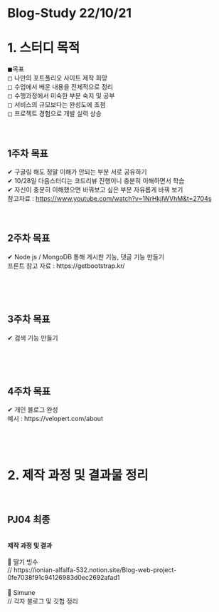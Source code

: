 <h1>Blog-Study 22/10/21</h1>
<h1>1. 스터디 목적</h1>
◼목표<br>
    ◻ 나만의 포트폴리오 사이트 제작 희망<br>
    ◻ 수업에서 배운 내용을 전체적으로 정리<br>
    ◻ 수행과정에서 미숙한 부분 숙지 및 공부 <br>
    ◻ 서비스의 규모보다는 완성도에 초점 <br>
    ◻ 프로젝트 경험으로 개발 실력 상승
    <br><br><br>

 <h2> 1주차 목표</h2>

✔ 구글링 해도 정말 이해가 안되는 부분 서로 공유하기
<br>
✔ 10/28일 다음스터디는 코드리뷰 진행이니 충분히 이해하면서 학습
<br>
✔ 자신이 충분히 이해했으면 바꿔보고 싶은 부분 자유롭게 바꿔 보기
<br>
참고자료 : https://www.youtube.com/watch?v=1NrHkjlWVhM&t=2704s
<br><br><br>
<h2>2주차 목표</h2>
✔ Node js / MongoDB 통해 게시판 기능, 댓글 기능 만들기 <br>
프론트 참고 자료 : https://getbootstrap.kr/

<br><br><br>
<h2>3주차 목표</h2>
✔ 검색 기능 만들기

<br><br><br>
<h2>4주차 목표</h2>
✔ 개인 블로그 완성
<br>
예시 : https://velopert.com/about


<br>
<h1></h1>
<br>
<h1>2. 제작 과정 및 결과물 정리</h1>
<br>
<h2>PJ04 최종</h2>
<br>
<strong>제작 과정 및 결과</strong>
<br>
<br>
🍓 딸기 빙수
<br>
// https://ionian-alfalfa-532.notion.site/Blog-web-project-0fe7038f91c94126983d0ec2692afad1
<br>
<br>
🍋 Simune
<br>
// 각자 블로그 및 깃헙 정리
<br>
<br>



















